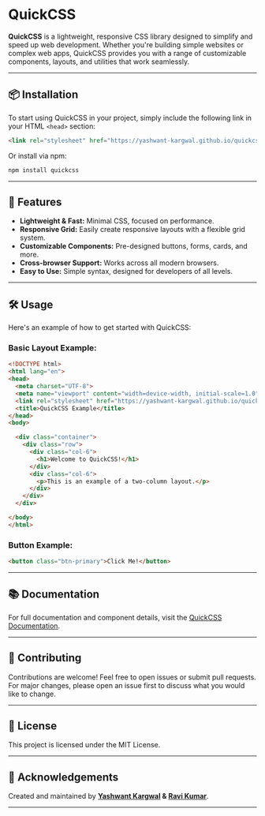 # QuickCSS

**QuickCSS** is a lightweight, responsive CSS library designed to simplify and speed up web development. Whether you're building simple websites or complex web apps, QuickCSS provides you with a range of customizable components, layouts, and utilities that work seamlessly.

---

## 📦 Installation

To start using QuickCSS in your project, simply include the following link in your HTML `<head>` section:

```html
<link rel="stylesheet" href="https://yashwant-kargwal.github.io/quickcss/quickcss.css">
```

Or install via npm:

```bash
npm install quickcss
```

---

## 🚀 Features

- **Lightweight & Fast:** Minimal CSS, focused on performance.
- **Responsive Grid:** Easily create responsive layouts with a flexible grid system.
- **Customizable Components:** Pre-designed buttons, forms, cards, and more.
- **Cross-browser Support:** Works across all modern browsers.
- **Easy to Use:** Simple syntax, designed for developers of all levels.

---

## 🛠️ Usage

Here's an example of how to get started with QuickCSS:

### Basic Layout Example:

```html
<!DOCTYPE html>
<html lang="en">
<head>
  <meta charset="UTF-8">
  <meta name="viewport" content="width=device-width, initial-scale=1.0">
  <link rel="stylesheet" href="https://yashwant-kargwal.github.io/quickcss/quickcss.css">
  <title>QuickCSS Example</title>
</head>
<body>

  <div class="container">
    <div class="row">
      <div class="col-6">
        <h1>Welcome to QuickCSS!</h1>
      </div>
      <div class="col-6">
        <p>This is an example of a two-column layout.</p>
      </div>
    </div>
  </div>

</body>
</html>
```

### Button Example:

```html
<button class="btn-primary">Click Me!</button>
```

---

## 📚 Documentation

For full documentation and component details, visit the [QuickCSS Documentation](https://yashwant-kargwal.github.io/quickcss/docs).

---

## 🤝 Contributing

Contributions are welcome! Feel free to open issues or submit pull requests. For major changes, please open an issue first to discuss what you would like to change.

---

## 📄 License

This project is licensed under the MIT License.

---

## 🙌 Acknowledgements

Created and maintained by **[Yashwant Kargwal](https://github.com/yashwant-kargwal) & [Ravi Kumar](https://github.com/galhotra-ravi)**.

---
